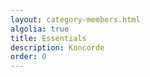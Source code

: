 ```yaml
---
layout: category-members.html
algolia: true
title: Essentials
description: Koncorde
order: 0
---
```

